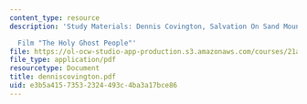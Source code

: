 ```yaml
---
content_type: resource
description: 'Study Materials: Dennis Covington, Salvation On Sand Mountain

  Film "The Holy Ghost People"'
file: https://ol-ocw-studio-app-production.s3.amazonaws.com/courses/21a-211-magic-witchcraft-and-the-spirit-world-fall-2003/e3b5a41573532324493c4ba3a17bce86_denniscovington.pdf
file_type: application/pdf
resourcetype: Document
title: denniscovington.pdf
uid: e3b5a415-7353-2324-493c-4ba3a17bce86
---
```

